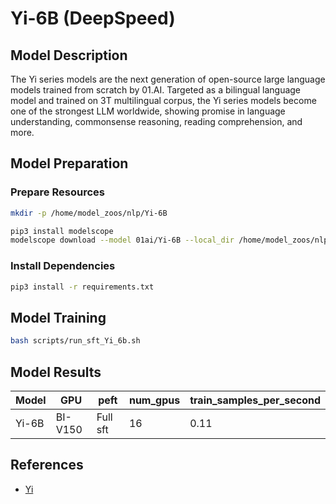 # Yi-6B (DeepSpeed)

## Model Description

The Yi series models are the next generation of open-source large language models trained from scratch by 01.AI. Targeted as a bilingual language model and trained on 3T multilingual corpus, the Yi series models become one of the strongest LLM worldwide, showing promise in language understanding, commonsense reasoning, reading comprehension, and more. 

## Model Preparation

### Prepare Resources

```sh
mkdir -p /home/model_zoos/nlp/Yi-6B

pip3 install modelscope
modelscope download --model 01ai/Yi-6B --local_dir /home/model_zoos/nlp/Yi-6B

```

### Install Dependencies

```sh
pip3 install -r requirements.txt
```

## Model Training

```sh
bash scripts/run_sft_Yi_6b.sh
```

## Model Results

| Model | GPU     | peft     | num_gpus | train_samples_per_second |
|-------|---------|----------|----------|--------------------------|
| Yi-6B | BI-V150 | Full sft | 16       | 0.11                     |

## References

- [Yi](https://github.com/01-ai/Yi/tree/main?tab=readme-ov-file)
